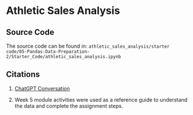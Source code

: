 # Athletic Sales Analysis

## Source Code

The source code can be found in:
`athletic_sales_analysis/starter code/05-Pandas-Data-Preparation-2/Starter_Code/athletic_sales_analysis.ipynb`

## Citations

1. [ChatGPT Conversation](https://chatgpt.com/c/67326574-ea30-800e-87b8-a4f4171ba561)

2. Week 5 module activities were used as a reference guide to understand the data and complete the assignment steps.


